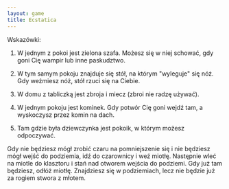```yaml
---
layout: game
title: Ecstatica
---
```


Wskazówki:

1. W jednym z pokoi jest zielona szafa. Możesz się w niej schować, 
gdy
    goni Cię wampir lub inne paskudztwo.

2. W tym samym pokoju znajduje się stół, na którym "wyleguje" się 
nóż.
    Gdy weźmiesz nóż, stół rzuci się na Ciebie.

3. W domu z tabliczką jest zbroja i miecz (zbroi nie radzę używać).

4. W jednym pokoju jest kominek. Gdy potwór Cię goni wejdź tam,
    a wyskoczysz przez komin na dach.

5. Tam gdzie była dziewczynka jest pokoik, w którym możesz 
odpoczywać.

Gdy nie będziesz mógł zrobić czaru na pomniejszenie się i nie 
będziesz
mógł wejść do podziemia, idź do czarownicy i weź miotłę. Następnie 
wleć
na miotle do klasztoru i stań nad otworem wejścia do podziemi. Gdy 
już
tam będziesz, odłóż miotłę. Znajdziesz się w podziemiach, lecz nie
będzie już za rogiem stwora z młotem.
